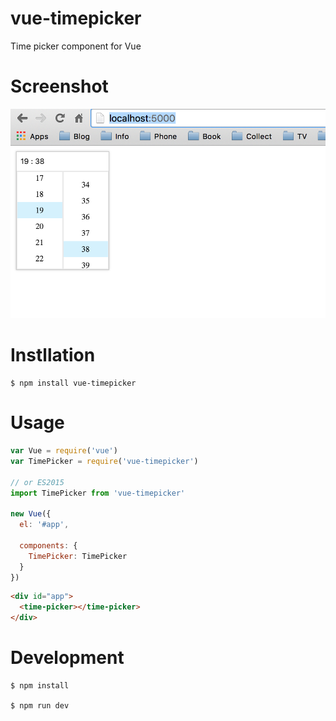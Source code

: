 # vue-timepicker

Time picker component for Vue

# Screenshot
![pic](/images/pic.png)

# Instllation

```shell
$ npm install vue-timepicker
```

# Usage

```js
var Vue = require('vue')
var TimePicker = require('vue-timepicker')

// or ES2015
import TimePicker from 'vue-timepicker'

new Vue({
  el: '#app',

  components: {
    TimePicker: TimePicker
  }
})
```

```html
<div id="app">
  <time-picker></time-picker>
</div>
```

# Development

```shell
$ npm install

$ npm run dev
```
